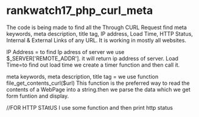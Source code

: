 # rankwatch17_php_curl_meta



The code is being made to find all the Through CURL Request find meta keywords, meta description, title tag, IP address, Load Time, HTTP Status, Internal & External Links of any URL. It is working in mostly all websites.

  IP Address =  to find Ip adress of server we use  $_SERVER['REMOTE_ADDR']. it will return ip address of server.
  Load Time=to find out load time we create a timer function and then call it.
  
  meta keywords, meta description, title tag =  we use function file_get_contents_curl($url) This function is the preferred way to read the contents of a WebPage  into a string.then we parse the data which we get form funtion and display.

//FOR HTTP STAtUS
I use some function and then print http status 
